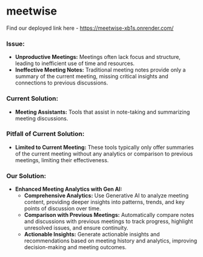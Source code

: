 # meetwise

Find our deployed link here - https://meetwise-xb1s.onrender.com/

### Issue:
- **Unproductive Meetings:** Meetings often lack focus and structure, leading to inefficient use of time and resources.
- **Ineffective Meeting Notes:** Traditional meeting notes provide only a summary of the current meeting, missing critical insights and connections to previous discussions.

### Current Solution:
- **Meeting Assistants:** Tools that assist in note-taking and summarizing meeting discussions.

### Pitfall of Current Solution:
- **Limited to Current Meeting:** These tools typically only offer summaries of the current meeting without any analytics or comparison to previous meetings, limiting their effectiveness.

### Our Solution:
- **Enhanced Meeting Analytics with Gen AI:**
  - **Comprehensive Analytics:** Use Generative AI to analyze meeting content, providing deeper insights into patterns, trends, and key points of discussion over time.
  - **Comparison with Previous Meetings:** Automatically compare notes and discussions with previous meetings to track progress, highlight unresolved issues, and ensure continuity.
  - **Actionable Insights:** Generate actionable insights and recommendations based on meeting history and analytics, improving decision-making and meeting outcomes.
